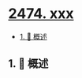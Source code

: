 # [2474. xxx](https://github.com/Tdahuyou/TNotes.leetcode/tree/main/notes/2474.%20xxx)

<!-- region:toc -->

- [1. 📝 概述](#1--概述)

<!-- endregion:toc -->

## 1. 📝 概述
